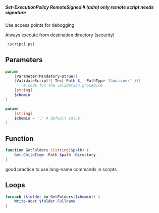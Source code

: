##### Set-ExecutionPolicy RemoteSigned # (adm) only remote script needs signature

Use access points for debogging

Always execute from destination directory (security) 

```powershell
.\script1.ps1
```

## Parameters

```powershell
param(
	[Parameter(Mandatory=$true)]
	[ValidateScript({ Test-Path $_ -PathType 'Container' })]
		# code for the validation procedure
	[string]
	$chemin
)
```

```powershell
param(
	[string]
	$chemin = '.' # default value
)
```

## Function

```powershell
function GetFolders ([string]$path) {
	Get-ChildItem -Path $path -Directory
}
```

good practice to use long-name commands in scripts

##  Loops

```powershell
foreach ($folder in GetFolders($chemin)) {
    Write-Host $folder.Fullname
}
```
